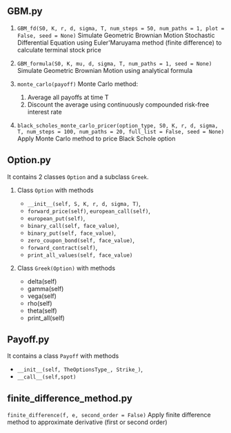 ## GBM.py
1. `GBM_fd(S0, K, r, d, sigma, T, num_steps = 50, num_paths = 1, plot = False, seed = None)`
Simulate Geometric Brownian Motion Stochastic Differential Equation using Euler'Maruyama method (finite difference) to calculate terminal stock price

2. `GBM_formula(S0, K, mu, d, sigma, T, num_paths = 1, seed = None)` 
Simulate Geometric Brownian Motion using analytical formula

3. `monte_carlo(payoff)`
Monte Carlo method:
    1. Average all payoffs at time T
    2. Discount the average using continuously compounded risk-free interest rate
    
4. `black_scholes_monte_carlo_pricer(option_type, S0, K, r, d, sigma, T, num_steps = 100, num_paths = 20, full_list = False, seed = None)`
Apply Monte Carlo method to price Black Schole option

## Option.py
It contains 2 classes `Option` and a subclass `Greek`.

1. Class `Option` with methods 
    * `__init__(self, S, K, r, d, sigma, T)`, 
    * `forward_price(self)`, `european_call(self)`, 
    * `european_put(self)`, 
    * `binary_call(self, face_value)`, 
    * `binary_put(self, face_value)`, 
    * `zero_coupon_bond(self, face_value)`, 
    * `forward_contract(self)`, 
    * `print_all_values(self, face_value)`

2. Class `Greek(Option)` with methods 
    * delta(self)
    * gamma(self)
    * vega(self)
    * rho(self)
    * theta(self)
    * print_all(self)
  
## Payoff.py
It contains a class `Payoff` with methods 
* `__init__(self, TheOptionsType_, Strike_)`,
* `__call__(self,spot)`

## finite_difference_method.py
`finite_difference(f, e, second_order = False)`
Apply finite difference method to approximate derivative (first or second order)

